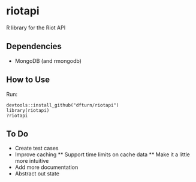 # riotapi
R library for the Riot API

## Dependencies
* MongoDB (and rmongodb)

## How to Use
Run:

    devtools::install_github("dfturn/riotapi")
    library(riotapi)
    ?riotapi

## To Do
* Create test cases
* Improve caching
** Support time limits on cache data
** Make it a little more intuitive
* Add more documentation
* Abstract out state
